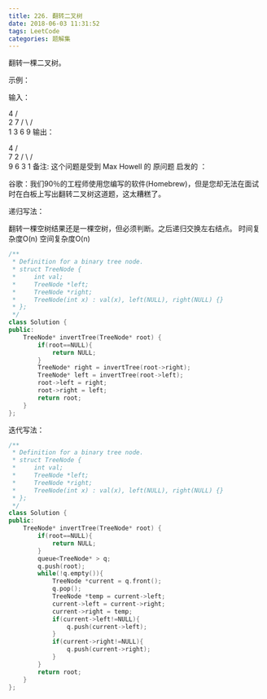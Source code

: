 ```yaml
---
title: 226. 翻转二叉树
date: 2018-06-03 11:31:52
tags: LeetCode
categories: 题解集
---
```


翻转一棵二叉树。

示例：

输入：

   4
   /   \
  2     7
 / \   / \
1   3 6   9
输出：

   4
   /   \
  7     2
 / \   / \
9   6 3   1
备注:
这个问题是受到 Max Howell 的 原问题 启发的 ：

谷歌：我们90％的工程师使用您编写的软件(Homebrew)，但是您却无法在面试时在白板上写出翻转二叉树这道题，这太糟糕了。

递归写法：

翻转一棵空树结果还是一棵空树，但必须判断。之后递归交换左右结点。
时间复杂度O(n)
空间复杂度O(n)
```cpp
/**
 * Definition for a binary tree node.
 * struct TreeNode {
 *     int val;
 *     TreeNode *left;
 *     TreeNode *right;
 *     TreeNode(int x) : val(x), left(NULL), right(NULL) {}
 * };
 */
class Solution {
public:
    TreeNode* invertTree(TreeNode* root) {
        if(root==NULL){
            return NULL;
        }
        TreeNode* right = invertTree(root->right);
        TreeNode* left = invertTree(root->left);
        root->left = right;
        root->right = left;
        return root;
    }
};
```

迭代写法：

```cpp
/**
 * Definition for a binary tree node.
 * struct TreeNode {
 *     int val;
 *     TreeNode *left;
 *     TreeNode *right;
 *     TreeNode(int x) : val(x), left(NULL), right(NULL) {}
 * };
 */
class Solution {
public:
    TreeNode* invertTree(TreeNode* root) {
        if(root==NULL){
            return NULL;
        }
        queue<TreeNode* > q;
        q.push(root);
        while(!q.empty()){
            TreeNode *current = q.front();
            q.pop();
            TreeNode *temp = current->left;
            current->left = current->right;
            current->right = temp;
            if(current->left!=NULL){
                q.push(current->left);
            }
            if(current->right!=NULL){
                q.push(current->right);
            }
        }
        return root;
    }
};
```